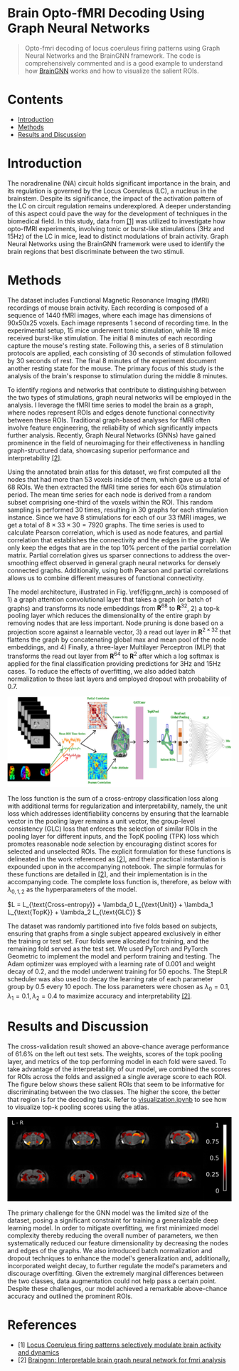 # Brain Opto-fMRI Decoding Using Graph Neural Networks
> Opto-fmri decoding of locus coeruleus firing patterns using Graph Neural Networks and the BrainGNN framework. The code is comprehensively commented and is a good example to understand how [BrainGNN](https://github.com/xxlya/BrainGNN_Pytorch) works and how to visualize the salient ROIs.

# Contents
* [Introduction](#Introduction)
* [Methods](#Methods)
* [Results and Discussion](#Results-and-Discussion)


# Introduction
The noradrenaline (NA) circuit holds significant importance in the brain, and its regulation is governed by the Locus Coeruleus (LC), a nucleus in the brainstem. Despite its significance, the impact of the activation pattern of the LC on circuit regulation remains underexplored. A deeper understanding of this aspect could pave the way for the development of techniques in the biomedical field. In this study, data from [[1]](#1) was utilized to investigate how opto-fMRI experiments, involving tonic or burst-like stimulations (3Hz and 15Hz) of the LC in mice, lead to distinct modulations of brain activity. Graph Neural Networks using the BrainGNN framework were used to identify the brain regions that best discriminate between the two stimuli.

# Methods

The dataset includes Functional Magnetic Resonance Imaging (fMRI) recordings of mouse brain activity. Each recording is composed of a sequence of 1440 fMRI images, where each image has dimensions of 90x50x25 voxels. Each image represents 1 second of recording time. In the experimental setup, 15 mice underwent tonic stimulation, while 18 mice received burst-like stimulation. The initial 8 minutes of each recording capture the mouse's resting state. Following this, a series of 8 stimulation protocols are applied, each consisting of 30 seconds of stimulation followed by 30 seconds of rest. The final 8 minutes of the experiment document another resting state for the mouse. The primary focus of this study is the analysis of the brain's response to stimulation during the middle 8 minutes.

To identify regions and networks that contribute to distinguishing between the two types of stimulations, graph neural networks will be employed in the analysis. I leverage the fMRI time series to  model the brain as a graph, where nodes represent ROIs and edges denote functional connectivity between these ROIs. Traditional graph-based analyses for fMRI often involve feature engineering, the reliability of which significantly impacts further analysis. Recently, Graph Neural Networks (GNNs) have gained prominence in the field of neuroimaging for their effectiveness in handling graph-structured data, showcasing superior performance and interpretability [[2]](#2).

Using the annotated brain atlas for this dataset, we first computed all the nodes that had more than 53 voxels inside of them, which gave us a total of 68 ROIs. We then extracted the fMRI time series for each 60s stimulation period. The mean time series for each node is derived from a random subset comprising one-third of the voxels within the ROI. This random sampling is performed 30 times, resulting in 30 graphs for each stimulation instance. Since we have 8 stimulations for each of our 33 fMRI images, we get a total of $8 \times 33 \times 30 = 7920$ graphs. The time series is used to calculate Pearson correlation, which is used as node features, and  partial correlation that establishes the connectivity and the edges in the graph. We only keep the edges that are in the top $10\%$ percent of the partial correlation matrix. Partial correlation gives us sparser connections to address the over-smoothing effect observed in general graph neural networks for densely connected graphs. Additionally, using both Pearson and partial correlations allows us to combine different measures of functional connectivity.

The model architecture, illustrated in Fig. \ref{fig:gnn_arch} is composed of 1) a graph attention convolutional layer that takes a graph (or batch of graphs) and transforms its node embeddings from $\mathbf{R}^{68}$ to $\mathbf{R}^{32}$, 2) a top-k pooling layer which reduces the dimensionality of the entire graph by removing nodes that are less important. Node pruning is done based on a projection score against a learnable vector, 3) a read out layer in $\mathbf{R}^{2 \times 32}$ that flattens the graph by concatenating global max and mean pool of the node embeddings, and 4) Finally, a three-layer Multilayer Perceptron (MLP) that transforms the read out layer from  $\mathbf{R}^{64}$ to $\mathbf{R}^{2}$  after which a log softmax is applied for the final classification providing predictions for 3Hz and 15Hz cases. To reduce the effects of overfitting, we also added batch normalization to these last layers and employed dropout with probability of $0.7$.

![Model Architecture](/assets/gnn-arch.png)

The loss function is the sum of a cross-entropy classification loss along with additional terms for regularization and interpretability, namely, the unit loss which addresses identifiability concerns by ensuring that the learnable vector in the pooling layer remains a unit vector, the group-level consistency (GLC) loss that enforces the selection of similar ROIs in the pooling layer for different inputs, and the TopK pooling (TPK) loss which promotes reasonable node selection by encouraging distinct scores for selected and unselected ROIs. The explicit formulation for these functions is delineated in the work referenced as [[2]](#2), and their practical instantiation is expounded upon in the accompanying notebook. The simple formulas for these functions are detailed in [[2]](#2), and their implementation is in the accompanying code. The complete loss function is, therefore, as below with $\lambda_{0, 1, 2}$ as the hyperparameters of the model.

$L = L_{\text{Cross-entropy}} + \lambda_0 L_{\text{Unit}} + \lambda_1 L_{\text{TopK}} +  \lambda_2 L_{\text{GLC}} $

The dataset was randomly partitioned into five folds based on subjects, ensuring that graphs from a single subject appeared exclusively in either the training or test set. Four folds were allocated for training, and the remaining fold served as the test set. We used PyTorch and PyTorch Geometric to implement the model and perform training and testing. The Adam optimizer was employed with a learning rate of $0.001$ and weight decay of $0.2$, and the model underwent training for 50 epochs. The StepLR scheduler was also used to decay the learning rate of each parameter group by $0.5$ every $10$ epoch. The loss parameters were chosen as $\lambda_0 = 0.1, \lambda_1 = 0.1, \lambda_2 = 0.4$ to maximize accuracy and interpretability [[2]](#2).

# Results and Discussion
The cross-validation result showed an above-chance average performance of $61.6\%$ on the left out test sets. The weights, scores of the topk pooling layer, and metrics of the top performing model in each fold were saved. To take advantage of the interpretability of our model, we combined the scores for ROIs across the folds and assigned a single average score to each ROI. The figure below shows these salient ROIs that seem to be informative for discriminating between the two classes. The higher the score, the better that region is for the decoding task. Refer to [visualization.ipynb](https://github.com/arashsm79/brain-opto-fmri-decoding-gnn/blob/main/visualizations.ipynb) to see how to visualize top-k pooling scores using the atlas.

![Salient ROI](/assets/salient-roi.png)

The primary challenge for the GNN model was the limited size of the dataset, posing a significant constraint for training a generalizable deep learning model. In order to mitigate overfitting, we first minimized model complexity thereby reducing the overall number of parameters, we then systematically reduced our feature dimensionality by decreasing the nodes and edges of the graphs. We also introduced batch normalization and dropout techniques to enhance the model's generalization and, additionally, incorporated weight decay, to further regulate the model's parameters and discourage overfitting. Given the extremely marginal differences between the two classes, data augmentation could not help pass a certain point. Despite these challenges, our model achieved a remarkable above-chance accuracy and outlined the prominent ROIs.

# References
* <a id="1">[1]</a> [Locus Coeruleus firing patterns selectively modulate brain activity and dynamics](https://www.biorxiv.org/content/10.1101/2022.08.29.505672v1)
* <a id="2">[2]</a> [Braingnn: Interpretable brain graph neural network for fmri analysis](https://github.com/xxlya/BrainGNN_Pytorch)

